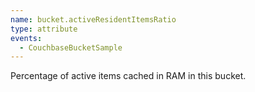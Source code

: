 ```yaml
---
name: bucket.activeResidentItemsRatio
type: attribute
events:
  - CouchbaseBucketSample
---
```


Percentage of active items cached in RAM in this bucket.
